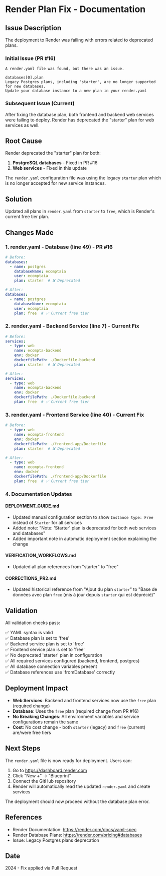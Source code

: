 # Render Plan Fix - Documentation

## Issue Description

The deployment to Render was failing with errors related to deprecated plans.

### Initial Issue (PR #16)
```
A render.yaml file was found, but there was an issue.

databases[0].plan
Legacy Postgres plans, including 'starter', are no longer supported for new databases. 
Update your database instance to a new plan in your render.yaml
```

### Subsequent Issue (Current)
After fixing the database plan, both frontend and backend web services were failing to deploy. Render has deprecated the "starter" plan for web services as well.

## Root Cause

Render deprecated the "starter" plan for both:
1. **PostgreSQL databases** - Fixed in PR #16
2. **Web services** - Fixed in this update

The `render.yaml` configuration file was using the legacy `starter` plan which is no longer accepted for new service instances.

## Solution

Updated all plans in `render.yaml` from `starter` to `free`, which is Render's current free tier plan.

## Changes Made

### 1. render.yaml - Database (line 49) - PR #16
```yaml
# Before:
databases:
  - name: postgres
    databaseName: ecomptaia
    user: ecomptaia
    plan: starter  # ❌ Deprecated

# After:
databases:
  - name: postgres
    databaseName: ecomptaia
    user: ecomptaia
    plan: free  # ✅ Current free tier
```

### 2. render.yaml - Backend Service (line 7) - Current Fix
```yaml
# Before:
services:
  - type: web
    name: ecompta-backend
    env: docker
    dockerfilePath: ./Dockerfile.backend
    plan: starter  # ❌ Deprecated

# After:
services:
  - type: web
    name: ecompta-backend
    env: docker
    dockerfilePath: ./Dockerfile.backend
    plan: free  # ✅ Current free tier
```

### 3. render.yaml - Frontend Service (line 40) - Current Fix
```yaml
# Before:
  - type: web
    name: ecompta-frontend
    env: docker
    dockerfilePath: ./frontend-app/Dockerfile
    plan: starter  # ❌ Deprecated

# After:
  - type: web
    name: ecompta-frontend
    env: docker
    dockerfilePath: ./frontend-app/Dockerfile
    plan: free  # ✅ Current free tier
```

### 4. Documentation Updates

#### DEPLOYMENT_GUIDE.md
- Updated manual configuration section to show `Instance type: Free` instead of `Starter` for all services
- Added note: "Note: 'Starter' plan is deprecated for both web services and databases"
- Added important note in automatic deployment section explaining the change

#### VERIFICATION_WORKFLOWS.md
- Updated all plan references from "starter" to "free"

#### CORRECTIONS_PR2.md
- Updated historical reference from "Ajout du plan `starter`" to "Base de données avec plan `free` (mis à jour depuis `starter` qui est déprécié)"

## Validation

All validation checks pass:

✅ YAML syntax is valid  
✅ Database plan is set to 'free'  
✅ Backend service plan is set to 'free'  
✅ Frontend service plan is set to 'free'  
✅ No deprecated 'starter' plan in configuration  
✅ All required services configured (backend, frontend, postgres)  
✅ All database connection variables present  
✅ Database references use 'fromDatabase' correctly  

## Deployment Impact

- **Web Services**: Backend and frontend services now use the `free` plan (required change)
- **Database**: Uses the `free` plan (required change from PR #16)
- **No Breaking Changes**: All environment variables and service configurations remain the same
- **Cost**: No cost change - both `starter` (legacy) and `free` (current) are/were free tiers

## Next Steps

The `render.yaml` file is now ready for deployment. Users can:

1. Go to https://dashboard.render.com
2. Click "New +" → "Blueprint"
3. Connect the GitHub repository
4. Render will automatically read the updated `render.yaml` and create services

The deployment should now proceed without the database plan error.

## References

- Render Documentation: https://render.com/docs/yaml-spec
- Render Database Plans: https://render.com/pricing#databases
- Issue: Legacy Postgres plans deprecation

## Date
2024 - Fix applied via Pull Request
